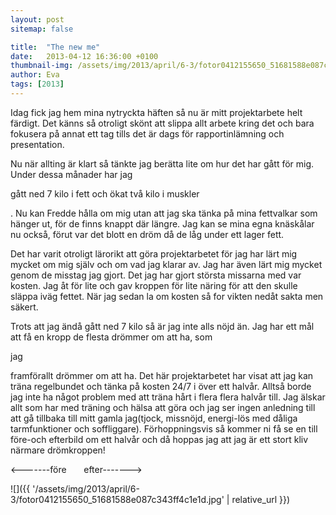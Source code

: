 ```yaml
---
layout: post
sitemap: false

title:  "The new me"
date:   2013-04-12 16:36:00 +0100
thumbnail-img: /assets/img/2013/april/6-3/fotor0412155650_51681588e087c343ff4c1e1d.jpg
author: Eva
tags: [2013]
---
```


Idag fick jag hem mina nytryckta häften så nu är mitt projektarbete helt färdigt. Det känns så otroligt skönt att slippa allt arbete kring det och bara fokusera på annat ett tag tills det är dags för rapportinlämning och presentation.

Nu när allting är klart så tänkte jag berätta lite om hur det har gått för mig. Under dessa månader har jag 

gått ned 7 kilo i fett och ökat två kilo i muskler

. Nu kan Fredde hålla om mig utan att jag ska tänka på mina fettvalkar som hänger ut, för de finns knappt där längre. Jag kan se mina egna knäskålar nu också, förut var det blott en dröm då de låg under ett lager fett. 

Det har varit otroligt lärorikt att göra projektarbetet för jag har lärt mig mycket om mig själv och om vad jag klarar av. Jag har även lärt mig mycket genom de misstag jag gjort. Det jag har gjort största missarna med var kosten. Jag åt för lite och gav kroppen för lite näring för att den skulle släppa iväg fettet. När jag sedan la om kosten så for vikten nedåt sakta men säkert. 

Trots att jag ändå gått ned 7 kilo så är jag inte alls nöjd än. Jag har ett mål att få en kropp de flesta drömmer om att ha, som 

jag

 framförallt drömmer om att ha. Det här projektarbetet har visat att jag kan träna regelbundet och tänka på kosten 24/7 i över ett halvår. Alltså borde jag inte ha något problem med att träna hårt i flera flera halvår till. Jag älskar allt som har med träning och hälsa att göra och jag ser ingen anledning till att gå tillbaka till mitt gamla jag(tjock, missnöjd, energi-lös med dåliga tarmfunktioner och soffliggare). Förhoppningsvis så kommer ni få se en till före-och efterbild om ett halvår och då hoppas jag att jag är ett stort kliv närmare drömkroppen!




<-------före       efter------->

![]({{ '/assets/img/2013/april/6-3/fotor0412155650_51681588e087c343ff4c1e1d.jpg'  | relative_url }})

